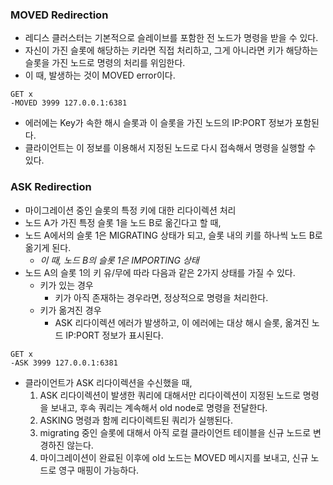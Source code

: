 ### MOVED Redirection
- 레디스 클러스터는 기본적으로 슬레이브를 포함한 전 노드가 명령을 받을 수 있다.
- 자신이 가진 슬롯에 해당하는 키라면 직접 처리하고, 그게 아니라면 키가 해당하는 슬롯을 가진 노드로 명령의 처리를 위임한다.
- 이 때, 발생하는 것이 MOVED error이다.
```
GET x
-MOVED 3999 127.0.0.1:6381
```
- 에러에는 Key가 속한 해시 슬롯과 이 슬롯을 가진 노드의 IP:PORT 정보가 포함된다.
- 클라이언트는 이 정보를 이용해서 지정된 노드로 다시 접속해서 명령을 실행할 수 있다.

### ASK Redirection
- 마이그레이션 중인 슬롯의 특정 키에 대한 리다이렉션 처리
- 노드 A가 가진 특정 슬롯 1을 노드 B로 옮긴다고 할 때,
- 노드 A에서의 슬롯 1은 MIGRATING 상태가 되고, 슬롯 내의 키를 하나씩 노드 B로 옮기게 된다.
  - *이 때, 노드 B의 슬롯 1은 IMPORTING 상태*
- 노드 A의 슬롯 1의 키 유/무에 따라 다음과 같은 2가지 상태를 가질 수 있다.
  - 키가 있는 경우
    - 키가 아직 존재하는 경우라면, 정상적으로 명령을 처리한다.
  - 키가 옮겨진 경우
    - ASK 리다이렉션 에러가 발생하고, 이 에러에는 대상 해시 슬롯, 옮겨진 노드 IP:PORT 정보가 표시된다.
```
GET x
-ASK 3999 127.0.0.1:6381
```
- 클라이언트가 ASK 리다이렉션을 수신했을 때,
  1. ASK 리다이렉션이 발생한 쿼리에 대해서만 리다이렉션이 지정된 노드로 명령을 보내고, 후속 쿼리는 계속해서 old node로 명령을 전달한다.
  2. ASKING 명령과 함께 리다이렉트된 쿼리가 실행된다.
  3. migrating 중인 슬롯에 대해서 아직 로컬 클라이언트 테이블을 신규 노드로 변경하진 않는다.
  4. 마이그레이션이 완료된 이후에 old 노드는 MOVED 메시지를 보내고, 신규 노드로 영구 매핑이 가능하다.
  
